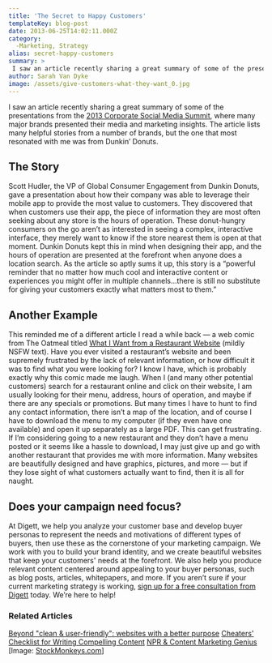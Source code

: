 ```yaml
---
title: 'The Secret to Happy Customers'
templateKey: blog-post
date: 2013-06-25T14:02:11.000Z
category: 
  -Marketing, Strategy
alias: secret-happy-customers
summary: > 
 I saw an article recently sharing a great summary of some of the presentations from the 2013 Corporate Social Media Summit, where many major brands presented their media and marketing insights. The article lists many helpful stories from a number of brands, but the one that most resonated with me was from Dunkin’ Donuts.
author: Sarah Van Dyke
image: /assets/give-customers-what-they-want_0.jpg
---
```


I saw an article recently sharing a great summary of some of the presentations from the [2013 Corporate Social Media Summit](http://www.rohitbhargava.com/2013/06/15-big-brand-lessons-from-the-2013-corporate-social-media-summit.html?mkt_tok=3RkMMJWWfF9wsRonuq7JZKXonjHpfsX56OoqUa6zlMI%2F0ER3fOvrPUfGjI4DScNiI%2BSLDwEYGJlv6SgFTbLCMbpx37gNXxU%3D), where many major brands presented their media and marketing insights. The article lists many helpful stories from a number of brands, but the one that most resonated with me was from Dunkin’ Donuts.

The Story
---------

Scott Hudler, the VP of Global Consumer Engagement from Dunkin Donuts, gave a presentation about how their company was able to leverage their mobile app to provide the most value to customers. They discovered that when customers use their app, the piece of information they are most often seeking about any store is the hours of operation. These donut-hungry consumers on the go aren’t as interested in seeing a complex, interactive interface, they merely want to know if the store nearest them is open at that moment. Dunkin Donuts kept this in mind when designing their app, and the hours of operation are presented at the forefront when anyone does a location search. As the article so aptly sums it up, this story is a “powerful reminder that no matter how much cool and interactive content or experiences you might offer in multiple channels...there is still no substitute for giving your customers exactly what matters most to them.”

Another Example
---------------

This reminded me of a different article I read a while back — a web comic from The Oatmeal titled [What I Want from a Restaurant Website](http://theoatmeal.com/comics/restaurant_website) (mildly NSFW text). Have you ever visited a restaurant’s website and been supremely frustrated by the lack of relevant information, or how difficult it was to find what you were looking for? I know I have, which is probably exactly why this comic made me laugh. When I (and many other potential customers) search for a restaurant online and click on their website, I am usually looking for their menu, address, hours of operation, and maybe if there are any specials or promotions. But many times I have to hunt to find any contact information, there isn’t a map of the location, and of course I have to download the menu to my computer (if they even have one available) and open it up separately as a large PDF. This can get frustrating. If I’m considering going to a new restaurant and they don’t have a menu posted or it seems like a hassle to download, I may just give up and go with another restaurant that provides me with more information. Many websites are beautifully designed and have graphics, pictures, and more — but if they lose sight of what customers actually want to find, then it is all for naught.

Does your campaign need focus?
------------------------------

At Digett, we help you analyze your customer base and develop buyer personas to represent the needs and motivations of different types of buyers, then use these as the cornerstone of your marketing campaign. We work with you to build your brand identity, and we create beautiful websites that keep your customers' needs at the forefront. We also help you produce relevant content centered around appealing to your buyer personas, such as blog posts, articles, whitepapers, and more. If you aren’t sure if your current marketing strategy is working, [sign up for a free consultation from Digett](/website-consultation) today. We’re here to help!

### Related Articles

[Beyond "clean & user-friendly": websites with a better purpose](/blog/05/10/2012/beyond-clean-user-friendly-websites-better-purpose) [Cheaters' Checklist for Writing Compelling Content](/2010/10/29/cheaters-checklist-writing-compelling-content) [NPR & Content Marketing Genius](/blog/05/08/2013/npr-content-marketing-genius) \[Image: [StockMonkeys.com](http://www.stockmonkeys.com/)\]